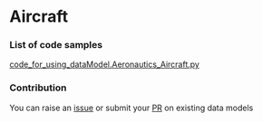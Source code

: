 # Aircraft

### List of code samples 

<!-- 50-List of code -->

<!-- [code entry](link) -->
[code_for_using_dataModel.Aeronautics_Aircraft.py](https://github.com/smart-data-models/dataModel.Aeronautics/blob/master/Aircraft/code/code_for_using_dataModel.Aeronautics_Aircraft.py)


<!-- /50-List of code -->

### Contribution
You can raise an [issue](https://github.com/smart-data-models/dataModel.Aeronautics/issues) or submit your [PR](https://github.com/smart-data-models/dataModel.Aeronautics/pulls) on existing data models
